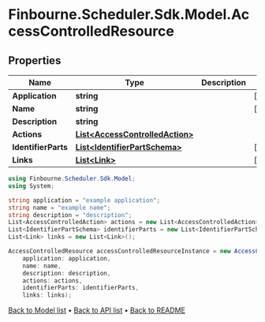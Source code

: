 # Finbourne.Scheduler.Sdk.Model.AccessControlledResource

## Properties

Name | Type | Description | Notes
------------ | ------------- | ------------- | -------------
**Application** | **string** |  | [optional] 
**Name** | **string** |  | [optional] 
**Description** | **string** |  | 
**Actions** | [**List&lt;AccessControlledAction&gt;**](AccessControlledAction.md) |  | 
**IdentifierParts** | [**List&lt;IdentifierPartSchema&gt;**](IdentifierPartSchema.md) |  | [optional] 
**Links** | [**List&lt;Link&gt;**](Link.md) |  | [optional] 

```csharp
using Finbourne.Scheduler.Sdk.Model;
using System;

string application = "example application";
string name = "example name";
string description = "description";
List<AccessControlledAction> actions = new List<AccessControlledAction>();
List<IdentifierPartSchema> identifierParts = new List<IdentifierPartSchema>();
List<Link> links = new List<Link>();

AccessControlledResource accessControlledResourceInstance = new AccessControlledResource(
    application: application,
    name: name,
    description: description,
    actions: actions,
    identifierParts: identifierParts,
    links: links);
```

[Back to Model list](../README.md#documentation-for-models) &#8226; [Back to API list](../README.md#documentation-for-api-endpoints) &#8226; [Back to README](../README.md)
